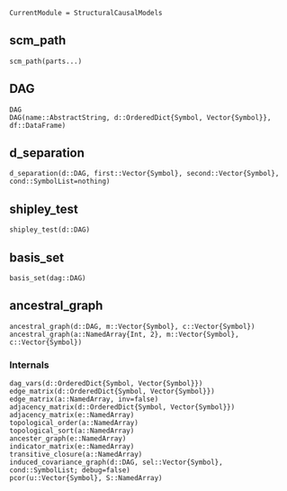 ```@meta
CurrentModule = StructuralCausalModels
```

## scm_path
```@docs
scm_path(parts...)
```

## DAG
```@docs
DAG
DAG(name::AbstractString, d::OrderedDict{Symbol, Vector{Symbol}}, df::DataFrame)
```

## d_separation
```@docs
d_separation(d::DAG, first::Vector{Symbol}, second::Vector{Symbol}, cond::SymbolList=nothing)
```

## shipley_test
```@docs
shipley_test(d::DAG)
```

## basis_set
```@docs
basis_set(dag::DAG)
```

## ancestral_graph
```@docs
ancestral_graph(d::DAG, m::Vector{Symbol}, c::Vector{Symbol})
ancestral_graph(a::NamedArray{Int, 2}, m::Vector{Symbol}, c::Vector{Symbol})
```


### Internals
```@docs
dag_vars(d::OrderedDict{Symbol, Vector{Symbol}})
edge_matrix(d::OrderedDict{Symbol, Vector{Symbol}})
edge_matrix(a::NamedArray, inv=false)
adjacency_matrix(d::OrderedDict{Symbol, Vector{Symbol}})
adjacency_matrix(e::NamedArray)
topological_order(a::NamedArray)
topological_sort(a::NamedArray)
ancester_graph(e::NamedArray)
indicator_matrix(e::NamedArray)
transitive_closure(a::NamedArray)
induced_covariance_graph(d::DAG, sel::Vector{Symbol}, cond::SymbolList; debug=false)
pcor(u::Vector{Symbol}, S::NamedArray)
```